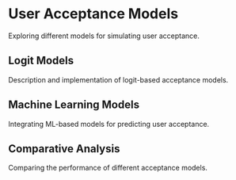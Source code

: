 # User Acceptance Models

Exploring different models for simulating user acceptance.

## Logit Models

Description and implementation of logit-based acceptance models.

## Machine Learning Models

Integrating ML-based models for predicting user acceptance.

## Comparative Analysis

Comparing the performance of different acceptance models.
